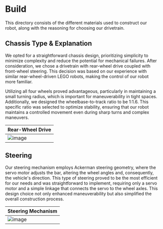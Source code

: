 Build
====

This directory consists of the different materials used to construct our robot, along with the reasoning for choosing our drivetrain. 

## Chassis Type & Explanation

We opted for a straightforward chassis design, prioritizing simplicity to minimize complexity and reduce the potential for mechanical failures. After consideration, we chose a drivetrain with rear-wheel drive coupled with front-wheel steering. This decision was based on our experience with similar rear-wheel-driven LEGO robots, making the control of our robot more familiar.

Utilizing all four wheels proved advantageous, particularly in maintaining a small turning radius, which is important for maneuverability in tight spaces. Additionally, we designed the wheelbase-to-track ratio to be 1:1.6. This specific ratio was selected to optimize stability, ensuring that our robot maintains a controlled movement even during sharp turns and complex maneuvers. 

| Rear-Wheel Drive |
| ---------------- |
| ![image](https://drive.google.com/uc?id=1Jf-CvguoRfaVFCoVMNndH-xFYlsa_ZU-) |

## Steering

Our steering mechanism employs Ackerman steering geometry, where the servo motor adjusts the bar, altering the wheel angles and, consequently, the vehicle's direction. This type of steering proved to be the most efficient for our needs and was straightforward to implement, requiring only a servo motor and a simple linkage that connects the servo to the wheel axles. This design choice not only enhanced maneuverability but also simplified the overall construction process.

| Steering Mechanism |
| --------------------------- |
| ![image](https://drive.google.com/uc?id=16rHeZFgRDMQf3lHZIuXqODQA6GuB-DN7) |
